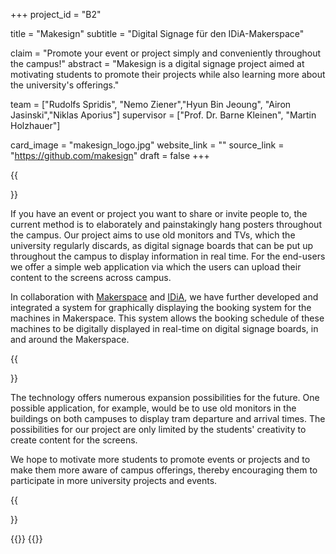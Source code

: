 +++
project_id = "B2"

title = "Makesign"
subtitle = "Digital Signage für den IDiA-Makerspace"

claim = "Promote your event or project simply and conveniently throughout the campus!"
abstract = "Makesign is a digital signage project aimed at motivating students to promote their projects while also learning more about the university's offerings."

team = ["Rudolfs Spridis", "Nemo Ziener","Hyun Bin Jeoung", "Airon Jasinski","Niklas Aporius"]
supervisor = ["Prof. Dr. Barne Kleinen", "Martin Holzhauer"]

card_image = "makesign_logo.jpg"
website_link = ""
source_link = "https://github.com/makesign"
draft = false
+++

{{<section title="Overview">}}

If you have an event or project you want to share or invite people to, the current method is to elaborately and painstakingly hang posters throughout the campus. Our project aims to use old monitors and TVs, which the university regularly discards, as digital signage boards that can be put up throughout the campus to display information in real time. For the end-users we offer a simple web application via which the users can upload their content to the screens across campus. 


In collaboration with [Makerspace](https://entrepreneurship.htw-berlin.de/ueber-uns/ideas-in-action-idia/idia-spaces/maker-space/) and [IDiA](https://entrepreneurship.htw-berlin.de/ueber-uns/ideas-in-action-idia/ueber-idia/), we have further developed and integrated a system for graphically displaying the booking system for the machines in Makerspace. This system allows the booking schedule of these machines to be digitally displayed in real-time on digital signage boards, in and around the Makerspace.

{{<section title="Future">}}

The technology offers numerous expansion possibilities for the future. 
One possible application, for example, would be to use old monitors in the buildings on both campuses to display tram departure and arrival times. The possibilities for our project are only limited by the students' creativity to create content for the screens. 

We hope to motivate more students to promote events or projects and to make them more aware of campus offerings, thereby encouraging them to participate in more university projects and events.

{{</section>}}

{{<gallery>}}
{{</gallery>}}
